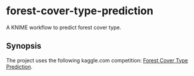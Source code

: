 # forest-cover-type-prediction
A KNIME workflow to predict forest cover type.

## Synopsis
The project uses the following kaggle.com competition: [Forest Cover Type Prediction](https://www.kaggle.com/c/forest-cover-type-prediction).
